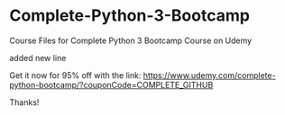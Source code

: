 # Complete-Python-3-Bootcamp
Course Files for Complete Python 3 Bootcamp Course on Udemy

added new line

Get it now for 95% off with the link:
https://www.udemy.com/complete-python-bootcamp/?couponCode=COMPLETE_GITHUB

Thanks!
